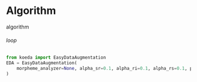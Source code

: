 # Algorithm
algorithm


###### loop

```python
from koeda import EasyDataAugmentation
EDA = EasyDataAugmentation(
    morpheme_analyzer=None, alpha_sr=0.1, alpha_ri=0.1, alpha_rs=0.1, prob_rd=0.1
)

```
